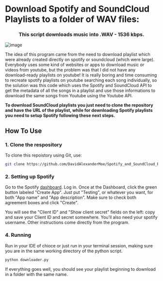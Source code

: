 # Download Spotify and SoundCloud Playlists to a folder of WAV files:

<div align="center">
  
### This script downloads music into .WAV - 1536 kbps.
 
</div>

![image](https://github.com/DavidAlexanderMoe/Spotify_and_SoundCloud_Playlist_to_WAV_Folder/assets/122370567/6c8e8dce-f7fd-4fe7-88ee-bc6544e19744)

The idea of this program came from the need to download playlist which were already created directly on spotify or soundcloud (which were large).
Everybody uses some kind of websites or apps to download music or videos from youtube, but the problem was that I did not have any download-ready playlists on youtube!
It is really boring and time consuming to recreate spotify playlists on youtube searching each song individually, so the solution was this code which uses the Spotify and SoundCloud API to get the metadata of all the songs in a playlist and use those informations to download the same songs from Youtube using the Youtube API.

**To download SoundCloud playlists you just need to clone the repository and have the URL of the playlist, while for downloading Spotify playlists you need to setup Spotify following these next steps.**

## How To Use
### 1. Clone the respository

To clone this repoistory using Git, use:

```bash
git clone https://github.com/DavidAlexanderMoe/Spotify_and_SoundCloud_Playlist_to_WAV_Folder
```

### 2. Setting up Spotify

Go to the Spotify [dashboard](https://developer.spotify.com/dashboard/).  Log in. Once at the Dashboard, click the green button labeled "Create App". Just put "Testing", or whatever you want, for both "App name" and "App description". Make sure to check both agreement boxes and click "Create".

You will see the "Client ID" and "Show client secret" fields on the left: copy and save your Client ID and secret somewhere.
You'll also need your spotify username. 
Other instructions come directly from the program.

### 4. Running
Run in your IDE of chioce or just run in your terminal session, making sure you are in the same working directory of the python script.

```bash
python downloader.py
```

If everything goes well, you should see your playlist beginning to download in a folder with the same name.
